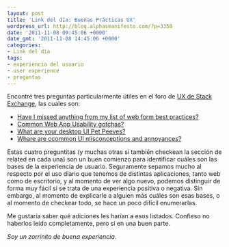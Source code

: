 ```yaml
---
layout: post
title: 'Link del día: Buenas Prácticas UX'
wordpress_url: http://blog.alphasmanifesto.com/?p=3358
date: '2011-11-08 09:45:06 +0000'
date_gmt: '2011-11-08 14:45:06 +0000'
categories:
- Link del día
tags:
- experiencia del usuario
- user experience
- preguntas
---
```


Encontré tres preguntas particularmente útiles en el foro de [UX de Stack Exchange](http://ux.stackexchange.com), las cuales son:

- [Have I missed anything from my list of web form best practices?](http://ux.stackexchange.com/questions/9898/have-i-missed-anything-from-my-list-of-web-form-best-practices)
- [Common Web App Usability gotchas?](http://ux.stackexchange.com/questions/343/common-web-app-usability-gotchas)
- [What are your desktop UI Pet Peeves?](http://ux.stackexchange.com/questions/906/what-are-your-desktop-ui-pet-peeves)
- [Whare are ccommon UI misconceptions and annoyances?](http://ux.stackexchange.com/questions/394/what-are-common-ui-misconceptions-and-annoyances)

Estas cuatro preguntitas (y muchas otras si también checkean la sección de related en cada una) son un buen comienzo para identificar cuáles son las bases de la experiencia de usuario. Seguramente sepamos mucho al respecto por el uso diario que tenemos de distintas aplicaciones, tanto web como de escritorio, y al momento de ver algo nuevo, podemos distinguir de forma muy fácil si se trata de una experiencia positiva o negativa. Sin embargo, al momento de explicarle a alguien más cuáles son esas bases, o al momento de checkear todo, se hace un poco difícil enumerarlas.

Me gustaría saber qué adiciones les harían a esos listados. Confieso no haberlos leído completamente, pero sí en una buen parte.

_Soy un zorrinito de buena experiencia._
